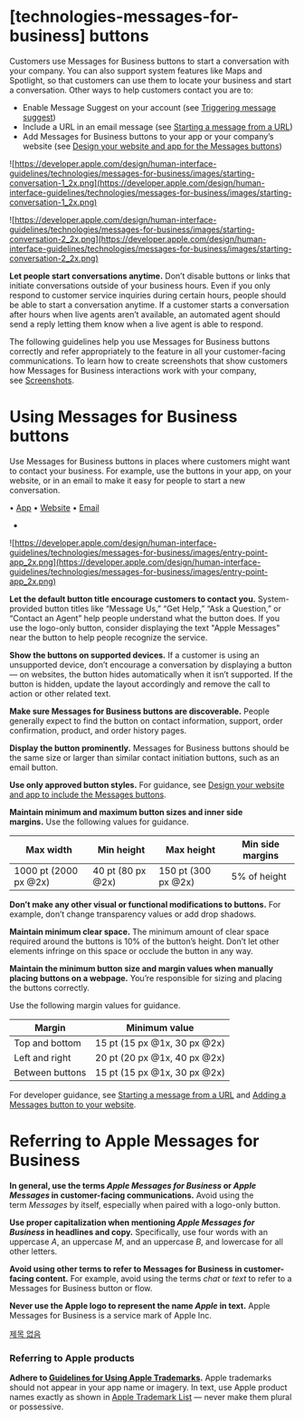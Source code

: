 # **[technologies-messages-for-business] buttons**

Customers use Messages for Business buttons to start a conversation with your company. You can also support system features like Maps and Spotlight, so that customers can use them to locate your business and start a conversation. Other ways to help customers contact you are to:

- Enable Message Suggest on your account (see [Triggering message suggest](https://register.apple.com/resources/messages/messaging-documentation/message-suggest#triggering-message-suggest))
- Include a URL in an email message (see [Starting a message from a URL](https://register.apple.com/resources/messages/messaging-documentation/message-with-customers#starting-a-message-from-a-url))
- Add Messages for Business buttons to your app or your company’s website (see [Design your website and app for the Messages buttons](https://register.apple.com/resources/messages/messaging-documentation/message-with-customers#design-your-website-and-app-for-the-messages-buttons))

![https://developer.apple.com/design/human-interface-guidelines/technologies/messages-for-business/images/starting-conversation-1_2x.png](https://developer.apple.com/design/human-interface-guidelines/technologies/messages-for-business/images/starting-conversation-1_2x.png)

![https://developer.apple.com/design/human-interface-guidelines/technologies/messages-for-business/images/starting-conversation-2_2x.png](https://developer.apple.com/design/human-interface-guidelines/technologies/messages-for-business/images/starting-conversation-2_2x.png)

**Let people start conversations anytime.** Don’t disable buttons or links that initiate conversations outside of your business hours. Even if you only respond to customer service inquiries during certain hours, people should be able to start a conversation anytime. If a customer starts a conversation after hours when live agents aren’t available, an automated agent should send a reply letting them know when a live agent is able to respond.

The following guidelines help you use Messages for Business buttons correctly and refer appropriately to the feature in all your customer-facing communications. To learn how to create screenshots that show customers how Messages for Business interactions work with your company, see [Screenshots](https://developer.apple.com/design/human-interface-guidelines/technologies/messages-for-business/screenshots).

# **Using Messages for Business buttons**

Use Messages for Business buttons in places where customers might want to contact your business. For example, use the buttons in your app, on your website, or in an email to make it easy for people to start a new conversation.

• [App](https://developer.apple.com/design/human-interface-guidelines/technologies/messages-for-business/buttons#)
• [Website](https://developer.apple.com/design/human-interface-guidelines/technologies/messages-for-business/buttons#)
• [Email](https://developer.apple.com/design/human-interface-guidelines/technologies/messages-for-business/buttons#)

-

![https://developer.apple.com/design/human-interface-guidelines/technologies/messages-for-business/images/entry-point-app_2x.png](https://developer.apple.com/design/human-interface-guidelines/technologies/messages-for-business/images/entry-point-app_2x.png)


**Let the default button title encourage customers to contact you.** System-provided button titles like “Message Us,” “Get Help,” “Ask a Question,” or “Contact an Agent” help people understand what the button does. If you use the logo-only button, consider displaying the text "Apple Messages" near the button to help people recognize the service.

**Show the buttons on supported devices.** If a customer is using an unsupported device, don’t encourage a conversation by displaying a button — on websites, the button hides automatically when it isn’t supported. If the button is hidden, update the layout accordingly and remove the call to action or other related text.

**Make sure Messages for Business buttons are discoverable.** People generally expect to find the button on contact information, support, order confirmation, product, and order history pages.

**Display the button prominently.** Messages for Business buttons should be the same size or larger than similar contact initiation buttons, such as an email button.

**Use only approved button styles.** For guidance, see [Design your website and app to include the Messages buttons](https://register.apple.com/resources/messages/messaging-documentation/message-with-customers#design-your-website-and-app-for-the-messages-buttons).

**Maintain minimum and maximum button sizes and inner side margins.** Use the following values for guidance.

| Max width | Min height | Max height | Min side margins |
| --- | --- | --- | --- |
| 1000 pt (2000 px @2x) | 40 pt (80 px @2x) | 150 pt (300 px @2x) | 5% of height |

**Don’t make any other visual or functional modifications to buttons.** For example, don’t change transparency values or add drop shadows.

**Maintain minimum clear space.** The minimum amount of clear space required around the buttons is 10% of the button’s height. Don’t let other elements infringe on this space or occlude the button in any way.

**Maintain the minimum button size and margin values when manually placing buttons on a webpage.** You’re responsible for sizing and placing the buttons correctly.

Use the following margin values for guidance.

| Margin | Minimum value |
| --- | --- |
| Top and bottom | 15 pt (15 px @1x, 30 px @2x) |
| Left and right | 20 pt (20 px @1x, 40 px @2x) |
| Between buttons | 15 pt (15 px @1x, 30 px @2x) |

For developer guidance, see [Starting a message from a URL](https://register.apple.com/resources/messages/messaging-documentation/message-with-customers#starting-a-message-from-a-url) and [Adding a Messages button to your website](https://register.apple.com/resources/messages/messaging-documentation/message-with-customers#adding-a-messages-button-to-your-website).

# **Referring to Apple Messages for Business**

**In general, use the terms *Apple Messages for Business* or *Apple Messages* in customer-facing communications.** Avoid using the term *Messages* by itself, especially when paired with a logo-only button.

**Use proper capitalization when mentioning *Apple Messages for Business* in headlines and copy.** Specifically, use four words with an uppercase *A*, an uppercase *M*, and an uppercase *B*, and lowercase for all other letters.

**Avoid using other terms to refer to Messages for Business in customer-facing content.** For example, avoid using the terms *chat* or *text* to refer to a Messages for Business button or flow.

**Never use the Apple logo to represent the name *Apple* in text.** Apple Messages for Business is a service mark of Apple Inc.

[제목 없음](https://www.notion.so/1beb0cc3f8ab4f009d4004265435971a)

### **Referring to Apple products**

**Adhere to [Guidelines for Using Apple Trademarks](https://www.apple.com/legal/intellectual-property/guidelinesfor3rdparties.html).** Apple trademarks should not appear in your app name or imagery. In text, use Apple product names exactly as shown in [Apple Trademark List](https://www.apple.com/legal/intellectual-property/trademark/appletmlist.html) — never make them plural or possessive.
